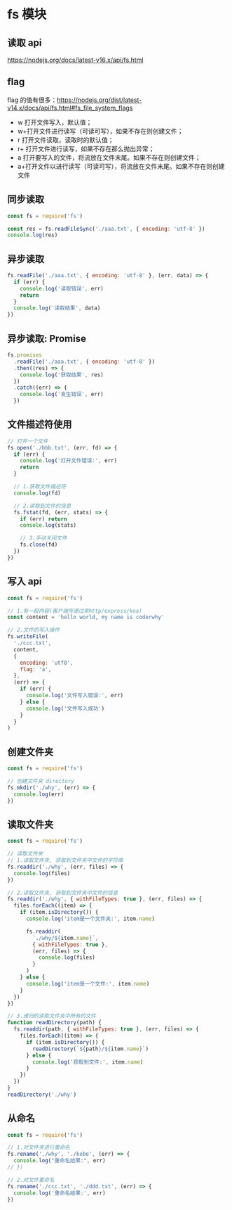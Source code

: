 # fs 模块

## 读取 api

https://nodejs.org/docs/latest-v16.x/api/fs.html

## flag

flag 的值有很多：https://nodejs.org/dist/latest-v14.x/docs/api/fs.html#fs_file_system_flags

- w 打开文件写入，默认值；
- w+打开文件进行读写（可读可写），如果不存在则创建文件；
- r 打开文件读取，读取时的默认值；
- r+ 打开文件进行读写，如果不存在那么抛出异常；
- a 打开要写入的文件，将流放在文件末尾。如果不存在则创建文件；
- a+打开文件以进行读写（可读可写），将流放在文件末尾。如果不存在则创建文件

## 同步读取

```js
const fs = require('fs')

const res = fs.readFileSync('./aaa.txt', { encoding: 'utf-8' })
console.log(res)
```

## 异步读取

```js
fs.readFile('./aaa.txt', { encoding: 'utf-8' }, (err, data) => {
  if (err) {
    console.log('读取错误', err)
    return
  }
  console.log('读取结果', data)
})
```

## 异步读取: Promise

```js
fs.promises
  .readFile('./aaa.txt', { encoding: 'utf-8' })
  .then((res) => {
    console.log('获取结果', res)
  })
  .catch((err) => {
    console.log('发生错误', err)
  })
```

## 文件描述符使用

```js
// 打开一个文件
fs.open('./bbb.txt', (err, fd) => {
  if (err) {
    console.log('打开文件错误:', err)
    return
  }

  // 1.获取文件描述符
  console.log(fd)

  // 2.读取到文件的信息
  fs.fstat(fd, (err, stats) => {
    if (err) return
    console.log(stats)

    // 3.手动关闭文件
    fs.close(fd)
  })
})
```

## 写入 api

```js
const fs = require('fs')

// 1.有一段内容(客户端传递过来http/express/koa)
const content = 'hello world, my name is coderwhy'

// 2.文件的写入操作
fs.writeFile(
  './ccc.txt',
  content,
  {
    encoding: 'utf8',
    flag: 'a',
  },
  (err) => {
    if (err) {
      console.log('文件写入错误:', err)
    } else {
      console.log('文件写入成功')
    }
  }
)
```

## 创建文件夹

```js
const fs = require('fs')

// 创建文件夹 directory
fs.mkdir('./why', (err) => {
  console.log(err)
})
```

## 读取文件夹

```js
const fs = require('fs')

// 读取文件夹
// 1.读取文件夹, 获取到文件夹中文件的字符串
fs.readdir('./why', (err, files) => {
  console.log(files)
})

// 2.读取文件夹, 获取到文件夹中文件的信息
fs.readdir('./why', { withFileTypes: true }, (err, files) => {
  files.forEach((item) => {
    if (item.isDirectory()) {
      console.log('item是一个文件夹:', item.name)

      fs.readdir(
        `./why/${item.name}`,
        { withFileTypes: true },
        (err, files) => {
          console.log(files)
        }
      )
    } else {
      console.log('item是一个文件:', item.name)
    }
  })
})

// 3.递归的读取文件夹中所有的文件
function readDirectory(path) {
  fs.readdir(path, { withFileTypes: true }, (err, files) => {
    files.forEach((item) => {
      if (item.isDirectory()) {
        readDirectory(`${path}/${item.name}`)
      } else {
        console.log('获取到文件:', item.name)
      }
    })
  })
}
readDirectory('./why')
```

## 从命名

```js
const fs = require('fs')

// 1.对文件夹进行重命名
fs.rename('./why', './kobe', (err) => {
  console.log("重命名结果:", err)
// })

// 2.对文件重命名
fs.rename('./ccc.txt', './ddd.txt', (err) => {
  console.log('重命名结果:', err)
})
```
